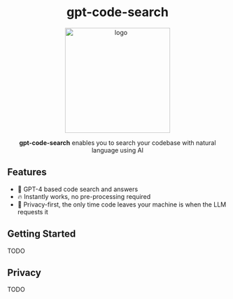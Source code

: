 <div align="center">
  <h1>gpt-code-search</h1>
  <img
    height="240"
    width="240"
    alt="logo"
    src="https://raw.githubusercontent.com/wolfia-app/gpt-code-search/main/public/logo.png"
  />
  <p>
    <b>gpt-code-search</b> enables you to search your codebase with natural language using AI
  </p>
</div>

## Features

- 🧠 GPT-4 based code search and answers
- 🔥 Instantly works, no pre-processing required
- 🔐 Privacy-first, the only time code leaves your machine is when the LLM requests it

## Getting Started

TODO

## Privacy

TODO
